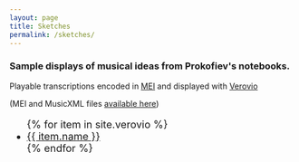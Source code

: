 ```yaml
---
layout: page
title: Sketches
permalink: /sketches/
---
```

### Sample displays of musical ideas from Prokofiev's notebooks.

Playable transcriptions encoded in [MEI](https://music-encoding.org/) and displayed with [Verovio](https://www.verovio.org/index.xhtml)

(MEI and MusicXML files [available here](../data-files))

<!-- Verovio document collection -->

<font size="+1">
<ul>
  {% for item in site.verovio %}
    <li>
      <a href="{{ site.baseurl }}/verovio/{{ item.shortname }}/">{{ item.name }}</a>
    </li>
  {% endfor %}
</ul>
</font>
